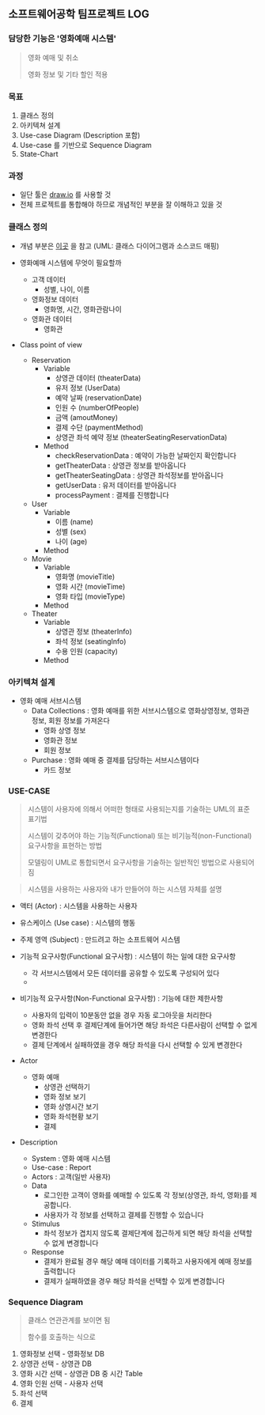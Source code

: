 ## 소프트웨어공학 팀프로젝트 LOG

### 담당한 기능은 '영화예매 시스템'

> 영화 예매 및 취소
>
> 영화 정보 및 기타 할인 적용



### 목표

1. 클래스 정의
2. 아키텍쳐 설계
3. Use-case Diagram (Description 포함)
4. Use-case 를 기반으로 Sequence Diagram
5. State-Chart



### 과정

- 일단 툴은 [draw.io](http://draw.io) 를 사용할 것
- 전체 프로젝트를 통합해야 하므로 개념적인 부분을 잘 이해하고 있을 것



### 클래스 정의

- 개념 부분은 [이곳](http://www.nextree.co.kr/p6753/) 을 참고 (UML: 클래스 다이어그램과 소스코드 매핑)


- 영화예매 시스템에 무엇이 필요할까
  - 고객 데이터
    - 성별, 나이, 이름
  - 영화정보 데이터
    - 영화명, 시간, 영화관람나이
  - 영화관 데이터
    - 영화관
- Class point of view
  - Reservation
    - Variable
      - 상영관 데이터 (theaterData)
      - 유저 정보 (UserData)
      - 예약 날짜 (reservationDate)
      - 인원 수 (numberOfPeople)
      - 금액 (amoutMoney)
      - 결제 수단 (paymentMethod)
      - 상영관 좌석 예약 정보 (theaterSeatingReservationData)
    - Method
      - checkReservationData : 예약이 가능한 날짜인지 확인합니다
      - getTheaterData : 상영관 정보를 받아옵니다
      - getTheaterSeatingData : 상영관 좌석정보를 받아옵니다
      - getUserData : 유저 데이터를 받아옵니다
      - processPayment : 결제를 진행합니다
  - User
    - Variable
      - 이름 (name)
      - 성별 (sex)
      - 나이 (age)
    - Method
  - Movie
    - Variable
      - 영화명 (movieTitle)
      - 영화 시간 (movieTime)
      - 영화 타입 (movieType)
    - Method
  - Theater
    - Variable
      - 상영관 정보 (theaterInfo)
      - 좌석 정보 (seatingInfo)
      - 수용 인원 (capacity)
    - Method



### 아키텍쳐 설계

- 영화 예매 서브시스템
  - Data Collections : 영화 예매를 위한 서브시스템으로 영화상영정보, 영화관 정보, 회원 정보를 가져온다
    - 영화 상영 정보
    - 영화관 정보
    - 회원 정보
  - Purchase : 영화 예매 중 결제를 담당하는 서브시스템이다
    - 카드 정보



### USE-CASE

> 시스템이 사용자에 의해서 어떠한 형태로 사용되는지를 기술하는 UML의 표준 표기법
>
> 시스템이 갖추어야 하는 기능적(Functional) 또는 비기능적(non-Functional) 요구사항을 표현하는 방법
>
> 모델링이 UML로 통합되면서 요구사항을 기술하는 일반적인 방법으로 사용되어짐

> 시스템을 사용하는 사용자와 내가 만들어야 하는 시스템 자체를 설명

- 액터 (Actor) : 시스템을 사용하는 사용자
- 유스케이스 (Use case) : 시스템의 행동
- 주제 영역 (Subject) : 만드려고 하는 소프트웨어 시스템



- 기능적 요구사항(Functional 요구사항) : 시스템이 하는 일에 대한 요구사항
  - 각 서브시스템에서 모든 데이터를 공유할 수 있도록 구성되어 있다
  - ​


- 비기능적 요구사항(Non-Functional 요구사항) : 기능에 대한 제한사항
  - 사용자의 입력이 10분동안 없을 경우 자동 로그아웃을 처리한다
  - 영화 좌석 선택 후 결제단계에 들어가면 해당 좌석은 다른사람이 선택할 수 없게 변경한다
  - 결제 단계에서 실패하였을 경우 해당 좌석을 다시 선택할 수 있게 변경한다



- Actor
  - 영화 예매
    - 상영관 선택하기
    - 영화 정보 보기
    - 영화 상영시간 보기
    - 영화 좌석현황 보기
    - 결제
- Description
  - System : 영화 예매 시스템
  - Use-case : Report
  - Actors : 고객(일반 사용자)
  - Data 
    - 로그인한 고객이 영화를 예매할 수 있도록 각 정보(상영관, 좌석, 영화)를 제공합니다.
    - 사용자가 각 정보를 선택하고 결제를 진행할 수 있습니다
  - Stimulus
    - 좌석 정보가 겹치지 않도록 결제단계에 접근하게 되면 해당 좌석을 선택할 수 없게 변경합니다
  - Response
    - 결제가 완료될 경우 해당 예매 데이터를 기록하고 사용자에게 예매 정보를 출력합니다
    - 결제가 실패하였을 경우 해당 좌석을 선택할 수 있게 변경합니다



### Sequence Diagram

> 클래스 연관관계를 보이면 됨
>
> 함수를 호출하는 식으로

1. 영화정보 선택 - 영화정보 DB
2. 상영관 선택 - 상영관 DB
3. 영화 시간 선택 - 상영관 DB 중 시간 Table
4. 영화 인원 선택 - 사용자 선택
5. 좌석 선택
6. 결제





























